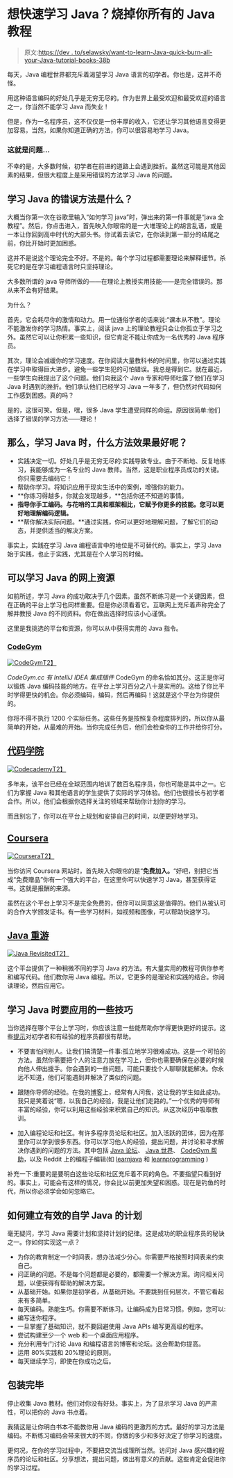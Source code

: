 # 想快速学习 Java？烧掉你所有的 Java 教程

> 原文:[https://dev . to/selawsky/want-to-learn-Java-quick-burn-all-your-Java-tutorial-books-38b](https://dev.to/selawsky/want-to-learn-java-quickly-burn-all-your-java-tutorial-books-38b)

每天，Java 编程世界都充斥着渴望学习 Java 语言的初学者。你也是，这并不奇怪。

用这种语言编码的好处几乎是无穷无尽的。作为世界上最受欢迎和最受欢迎的语言之一，你当然不能学习 Java 而失业！

但是，作为一名程序员，这不仅仅是一份丰厚的收入，它还让学习其他语言变得更加容易。当然，如果你知道正确的方法，你可以很容易地学习 Java。

### [](#and-that-is-the-problem)这就是问题…

不幸的是，大多数时候，初学者在前进的道路上会遇到挫折。虽然这可能是其他因素的结果，但很大程度上是采用错误的方法学习 Java 的问题。

## [](#what-is-the-wrong-approach-to-learning-java)学习 Java 的错误方法是什么？

大概当你第一次在谷歌里输入“如何学习 java”时，弹出来的第一件事就是“java 全教程”。然后，你点击进入，首先映入你眼帘的是一大堆理论上的胡言乱语，或是一本让你回到高中时代的大部头书。你试着去读它，在你读到第一部分的结尾之前，你比开始时更加困惑。

这并不是说这个理论完全不好。不是的。每个学习过程都需要理论来解释细节。杀死它的是在学习编程语言时只坚持理论。

大多数所谓的 java 导师所做的——在理论上教授实用技能——是完全错误的。那从来不会有好结果。

为什么？

首先，它会耗尽你的激情和动力。用一位通俗学者的话来说:“课本从不教”。理论不能激发你的学习热情。事实上，阅读 java 上的理论教程只会让你孤立于学习之外。虽然它可以让你积累一些知识，但它肯定不能让你成为一名优秀的 Java 程序员。

其次，理论会减缓你的学习速度。在你阅读大量教科书的时间里，你可以通过实践在学习中取得巨大进步。避免一些学生犯的可怕错误。我总是得到它。就在最近，一些学生向我提出了这个问题。他们向我这个 Java 专家和导师吐露了他们在学习 Java 时遇到的挫折。他们承认他们已经学习 Java 一年多了，但仍然对代码如何工作感到困惑。真的吗？

是的，这很可笑。但是，嘿，很多 Java 学生遭受同样的命运。原因很简单:他们选择了错误的学习方法——理论！

## [](#so-what-approach-works-best-when-learning-java)那么，学习 Java 时，什么方法效果最好呢？

*   实践决定一切。好处几乎是无穷无尽的:实践导致专业。由于不断地、反复地练习，我能够成为一名专业的 Java 教师。当然，这是职业程序员成功的关键。你只需要去编码它！
*   帮助你学习。将知识应用于现实生活中的案例，增强你的能力。
*   **你练习得越多，你就会发现越多，**包括你还不知道的事情。
*   **指导你手工编码。与花哨的工具和框架相比，它赋予你更多的技能。您可以更好地理解编码逻辑。**
*   **帮你解决实际问题。**通过实践，你可以更好地理解问题，了解它们的动态，并提供适当的解决方案。

事实上，实践在学习 Java 编程语言中的地位是不可替代的。事实上，学习 Java 始于实践，也止于实践，尤其是在个人学习的时候。

## [](#online-sources-where-you-can-learn-java)可以学习 Java 的网上资源

如前所述，学习 Java 的成功取决于几个因素。虽然不断练习是一个关键因素，但在正确的平台上学习也同样重要。但是你必须看着它。互联网上充斥着声称完全了解并教授 Java 的不同资料。你在做出选择时应该小心谨慎。

这里是我挑选的平台和资源，你可以从中获得实用的 Java 指令。

### [](#codegym)[CodeGym](https://codegym.cc/)

[![CodeGym](../Images/74915fb2edb83b5c701237ce2f8865b2.png "CodeGym")T2】](https://res.cloudinary.com/practicaldev/image/fetch/s--hvDgIYbS--/c_limit%2Cf_auto%2Cfl_progressive%2Cq_auto%2Cw_880/https://miro.medium.com/max/630/1%2A0ghVc5UCwSo_lw0ymv4BuQ.jpeg)

*CodeGym.cc 有 IntelliJ IDEA 集成插件*
CodeGym 的命名恰如其分。这正是你可以锻炼 Java 编码技能的地方。在平台上学习百分之八十是实用的。这给了你比平时学得更快的机会。你必须编码，编码，然后再编码！这就是这个平台为你提供的。

你将不得不执行 1200 个实际任务。这些任务是按照复杂程度排列的，所以你从最简单的开始，从最难的开始。当你完成任务后，他们会检查你的工作并给你打分。

## [](#codecademy)[代码学院](https://www.codecademy.com/catalog/language/java)

[![Codecademy](../Images/6b0bb5f7e678ac501560142b97a0115a.png "Codecademy")T2】](https://res.cloudinary.com/practicaldev/image/fetch/s--QvxeuCrj--/c_limit%2Cf_auto%2Cfl_progressive%2Cq_auto%2Cw_880/https://miro.medium.com/max/630/1%2A5-oWQrpgayt00c5M5V_7RA.png)

多年来，该平台已经在全球范围内培训了数百名程序员，你也可能是其中之一。它们为掌握 Java 和其他语言的学生提供了实际的学习体验。他们也很擅长与初学者合作。所以，他们会根据你选择关注的领域来帮助你计划你的学习。

而且别忘了，你可以在平台上规划和安排自己的时间，以便更好地学习。

## [](#coursera)[Coursera](https://www.coursera.org/courses?query=java&)

[![Coursera](../Images/4ee189914565873293683cc2c65d5786.png "Coursera")T2】](https://res.cloudinary.com/practicaldev/image/fetch/s--QSn0qf2L--/c_limit%2Cf_auto%2Cfl_progressive%2Cq_auto%2Cw_880/https://miro.medium.com/max/630/1%2AbInpsnfLgkM3nNRCfb7yrw.png)

当你访问 Coursera 网站时，首先映入你眼帘的是“**免费加入。**“好吧，别把它当成“免费赠品”你有一个强大的平台，在这里你可以快速学习 Java，甚至获得证书。这就是报酬的来源。

虽然在这个平台上学习不是完全免费的，但你可以同意这是值得的。他们从被认可的合作大学颁发证书。有一些学习材料，如视频和图像，可以帮助快速学习。

## [](#java-revisited)[Java 重游](https://javarevisited.blogspot.com/)

[![Java Revisited](../Images/77301e836fe2e3bb2dd0080106d1b707.png "Java Revisited")T2】](https://res.cloudinary.com/practicaldev/image/fetch/s--lEpFk51f--/c_limit%2Cf_auto%2Cfl_progressive%2Cq_auto%2Cw_880/https://miro.medium.com/max/630/1%2AmEXHlmg_ieFLrOwH5k8Oew.png)

这个平台提供了一种稍微不同的学习 Java 的方法。有大量实用的教程可供你参考和编写代码。他们教你用 Java 编程。所以，它更多的是理论和实践的结合。你阅读理论，然后应用它。

## [](#some-tips-to-apply-when-learning-java)学习 Java 时要应用的一些技巧

当你选择在哪个平台上学习时，你应该注意一些能帮助你学得更快更好的提示。这些[提示](https://javarevisited.blogspot.com/2018/05/10-tips-to-become-better-java-developer.html#axzz5jwmmAbXI)对初学者和有经验的程序员都很有帮助。

*   不要害怕问别人。让我们搞清楚一件事:孤立地学习很难成功。这是一个可怕的方法。虽然你需要把个人的注意力放在学习上，但你也需要确保在必要的时候向他人伸出援手。你会遇到的一些问题，可能只要找个人聊聊就能解决。你永远不知道，他们可能遇到并解决了类似的问题。

*   跟随你导师的经验。在我的[博客](https://medium.com/@johnnythecoder)上，经常有人问我，这让我的学生如此成功。我只是笑着说“嗯，以我自己的经验，我是让他们走路的。”一个优秀的导师有丰富的经验，你可以利用这些经验来积累自己的知识。从这次经历中吸取教训。

*   加入编程论坛和社区。有许多程序员论坛和社区。加入活跃的团体，因为在那里你可以学到很多东西。你可以学习他人的经验，提出问题，并讨论和寻求解决你遇到的问题的方法。其中包括 [Java 论坛](http://www.javaprogrammingforums.com/)、 [Java 世界](https://www.javaworld.com/)、 [CodeGym 帮助](https://codegym.cc/help)，以及 Reddit 上的编程子编辑(如 [learnjava](https://www.reddit.com/r/learnjava/) 和 [learnprogramming](https://www.reddit.com/r/learnprogramming/) )

补充一下:重要的是要明白这些论坛和社区充斥着不同的角色。不要指望只看到好的。事实上，可能会有这样的情况，你会比以前更加失望和困惑。现在是钓鱼的时代，所以你必须学会如何忽略它。

## [](#how-to-build-an-effective-plan-for-selflearning-java)如何建立有效的自学 Java 的计划

毫无疑问，学习 Java 需要计划和坚持计划的纪律。这是成功的职业程序员的秘诀之一。你如何实现这一点？

*   为你的教育制定一个时间表，想办法减少分心。你需要严格按照时间表来约束自己。
*   问正确的问题。不是每个问题都是必要的，都需要一个解决方案。询问相关问题，以便获得有帮助的解决方案。
*   从基础开始。如果你是初学者，从基础开始。不要跳到任何层次，不管它看起来有多简单。
*   每天编码。熟能生巧。你需要不断练习。让编码成为日常习惯。例如，您可以:
*   编写迷你程序。
*   一旦掌握了基础知识，就不要回避使用 Java APIs 编写更高级的程序。
*   尝试构建至少一个 web 和一个桌面应用程序。
*   充分利用专门讨论 Java 和编程语言的博客和论坛。这会帮助你提高。
*   运用 80%实践和 20%理论的原则。
*   每天继续学习，即使在你成功之后。

## [](#wrapping-up)包装完毕

停止收集 Java 教材。他们对你没有好处。事实上，为了显示学习 Java 的严肃性，可以把你的 Java 书点着。

我猜这是让你明白书本不能教你用 Java 编码的更激烈的方式。最好的学习方法是编码。不断练习编码会带来很大的不同，你做的多少和多好决定了你学习的速度。

更何况，在你的学习过程中，不要把交流当成理所当然。访问对 Java 感兴趣的程序员的论坛和社区。分享想法，提出问题，做出有意义的贡献。这些肯定会促进你的学习过程。